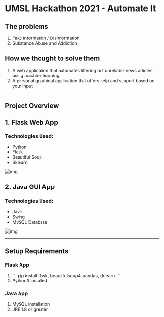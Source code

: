 # UMSL Hackathon 2021 - Automate It

## The problems
<ol>
    <li>Fake Information / Disinformation</li>
    <li>Substance Abuse and Addiction</li>
</ol>

## How we thought to solve them
<ol>
    <li>A web application that automates filtering out unreliable news articles using machine learning</li>
    <li>A personal graphical application that offers help and support based on your input</li>
</ol>

---

## Project Overview

## 1. Flask Web App
### Technologies Used:
<ul>
    <li>Python</li>
    <li>Flask</li>
    <li>Beautiful Soup</li>
    <li>Sklearn</li>
</ul>

![img]('/flaskApp/static/img/flaskThumb.png')

## 2. Java GUI App
### Technologies Used:
<ul>
    <li>Java</li>
    <li>Swing</li>
    <li>MySQL Database</li>
</ul>

![img]('/flaskApp/static/img/javaThumb.png')


---

## Setup Requirements

### Flask App
<ol>
    <li>
    ```
    pip install flask, beautifulsoup4, pandas, sklearn
    ```
    </li>
    <li>Python3 installed</li>
</ol>

### Java App
<ol>
    <li>
    MySQL installation
    </li>
    <li>JRE 1.8 or greater</li>
</ol>
